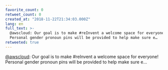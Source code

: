 ```yaml
---
favorite_count: 0
retweet_count: 0
created_at: "2018-11-22T21:34:03.000Z"
lang: en
full_text: >-
  @awscloud: Our goal is to make #reInvent a welcome space for everyone!
  Personal gender pronoun pins will be provided to help make sure e…
retweeted: true
---
```


[@awscloud](https://twitter.com/awscloud): Our goal is to make #reInvent a
welcome space for everyone! Personal gender pronoun pins will be provided to
help make sure e…
